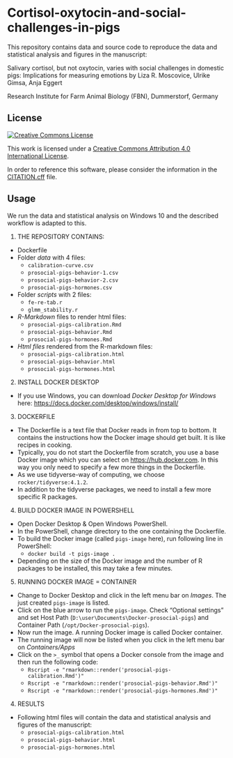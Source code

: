 # Cortisol-oxytocin-and-social-challenges-in-pigs

This repository contains data and source code to reproduce the data and statistical analysis and figures in the manuscript:

Salivary cortisol, but not oxytocin, varies with social challenges in domestic pigs: Implications for measuring emotions
by Liza R. Moscovice, Ulrike Gimsa, Anja Eggert

Research Institute for Farm Animal Biology (FBN), Dummerstorf, Germany 

## License

[![Creative Commons License](https://i.creativecommons.org/l/by/4.0/88x31.png)](http://creativecommons.org/licenses/by/4.0/)

This work is licensed under a [Creative Commons Attribution 4.0 International License](http://creativecommons.org/licenses/by/4.0/).

In order to reference this software, please consider the information in the [CITATION.cff](CITATION.cff) file.

## Usage

We run the data and statistical analysis on Windows 10 and the described workflow is adapted to this.

1. THE REPOSITORY CONTAINS:
  * Dockerfile
  * Folder *data* with 4 files:
    + `calibration-curve.csv`
    + `prosocial-pigs-behavior-1.csv`
    + `prosocial-pigs-behavior-2.csv`
    + `prosocial-pigs-hormones.csv`
  * Folder *scripts* with 2 files:
    + `fe-re-tab.r`
    + `glmm_stability.r`
  * *R-Markdown* files to render html files:
    + `prosocial-pigs-calibration.Rmd`
    + `prosocial-pigs-behavior.Rmd`
    + `prosocial-pigs-hormones.Rmd`
  * *Html files* rendered from the R-markdown files:
    + `prosocial-pigs-calibration.html`
    + `prosocial-pigs-behavior.html`
    + `prosocial-pigs-hormones.html`
 
2. INSTALL DOCKER DESKTOP

  * If you use Windows, you can download *Docker Desktop for Windows* here: https://docs.docker.com/desktop/windows/install/
 
3. DOCKERFILE

  * The Dockerfile is a text file that Docker reads in from top to bottom. It contains the instructions how the Docker image should get built. It is like recipes in cooking.
  * Typically, you do not start the Dockerfile from scratch, you use a base Docker image which you can select on https://hub.docker.com. In this way you only need to specify a few more things in the Dockerfile.
  * As we use tidyverse-way of computing, we choose `rocker/tidyverse:4.1.2`.
  * In addition to the tidyverse packages, we need to install a few more specific R packages.

4. BUILD DOCKER IMAGE IN POWERSHELL

  *	Open Docker Desktop & Open Windows PowerShell.
  *	In the PowerShell, change directory to the one containing the Dockerfile.
  *	To build the Docker image (called `pigs-image` here), run following line in PowerShell:
    + `docker build -t pigs-image .`
  * Depending on the size of the Docker image and the number of R packages to be installed, this may take a few minutes.

5. RUNNING DOCKER IMAGE = CONTAINER

  * Change to Docker Desktop and click in the left menu bar on *Images*. The just created `pigs-image` is listed.
  * Click on the blue arrow to run the `pigs-image`. Check “Optional settings” and set Host Path (`D:\user\Documents\Docker-prosocial-pigs`) and Container Path (`/opt/Docker-prosocial-pigs`).
  * Now run the image. A running Docker image is called Docker container.
  * The running image will now be listed when you click in the left menu bar on *Containers/Apps*
  * Click on the `>_` symbol that opens a Docker console from the image and then run the following code:
    + `Rscript -e "rmarkdown::render('prosocial-pigs-calibration.Rmd')"`
    + `Rscript -e "rmarkdown::render('prosocial-pigs-behavior.Rmd')"`
    + `Rscript -e "rmarkdown::render('prosocial-pigs-hormones.Rmd')"`
 
 4. RESULTS
 
  * Following html files will contain the data and statistical analysis and figures of the manuscript:
    + `prosocial-pigs-calibration.html`
    + `prosocial-pigs-behavior.html`
    + `prosocial-pigs-hormones.html`

